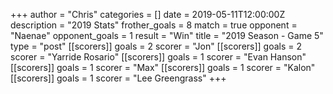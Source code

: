 +++
author = "Chris"
categories = []
date = 2019-05-11T12:00:00Z
description = "2019 Stats"
frother_goals = 8
match = true
opponent = "Naenae"
opponent_goals = 1
result = "Win"
title = "2019 Season - Game 5"
type = "post"
[[scorers]]
goals = 2
scorer = "Jon"
[[scorers]]
goals = 2
scorer = "Yarride Rosario"
[[scorers]]
goals = 1
scorer = "Evan Hanson"
[[scorers]]
goals = 1
scorer = "Max"
[[scorers]]
goals = 1
scorer = "Kalon"
[[scorers]]
goals = 1
scorer = "Lee Greengrass"
+++